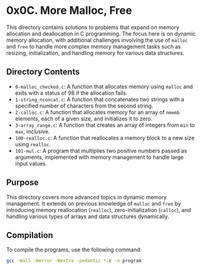 # 0x0C. More Malloc, Free

This directory contains solutions to problems that expand on memory allocation and deallocation in C programming. The focus here is on dynamic memory allocation, with additional challenges involving the use of `malloc` and `free` to handle more complex memory management tasks such as resizing, initialization, and handling memory for various data structures.

## Directory Contents

- `0-malloc_checked.c`: A function that allocates memory using `malloc` and exits with a status of 98 if the allocation fails.
- `1-string_nconcat.c`: A function that concatenates two strings with a specified number of characters from the second string.
- `2-calloc.c`: A function that allocates memory for an array of `nmemb` elements, each of a given size, and initializes it to zero.
- `3-array_range.c`: A function that creates an array of integers from `min` to `max`, inclusive.
- `100-realloc.c`: A function that reallocates a memory block to a new size using `realloc`.
- `101-mul.c`: A program that multiplies two positive numbers passed as arguments, implemented with memory management to handle large input values.

## Purpose

This directory covers more advanced topics in dynamic memory management. It extends on previous knowledge of `malloc` and `free` by introducing memory reallocation (`realloc`), zero-initialization (`calloc`), and handling various types of arrays and data structures dynamically.

## Compilation

To compile the programs, use the following command:

```bash
gcc -Wall -Werror -Wextra -pedantic *.c -o program

